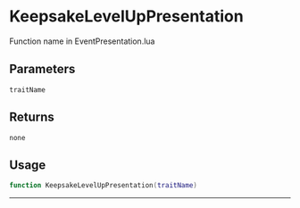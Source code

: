 # KeepsakeLevelUpPresentation
Function name in EventPresentation.lua
## Parameters
`traitName`
## Returns
`none`
## Usage
```lua
function KeepsakeLevelUpPresentation(traitName)
```
---
